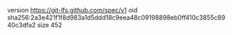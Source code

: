 version https://git-lfs.github.com/spec/v1
oid sha256:2a3e421f1f8d983a1d5ddd18c9eea48c09198898eb0ff410c3855c8940c3dfa2
size 452
